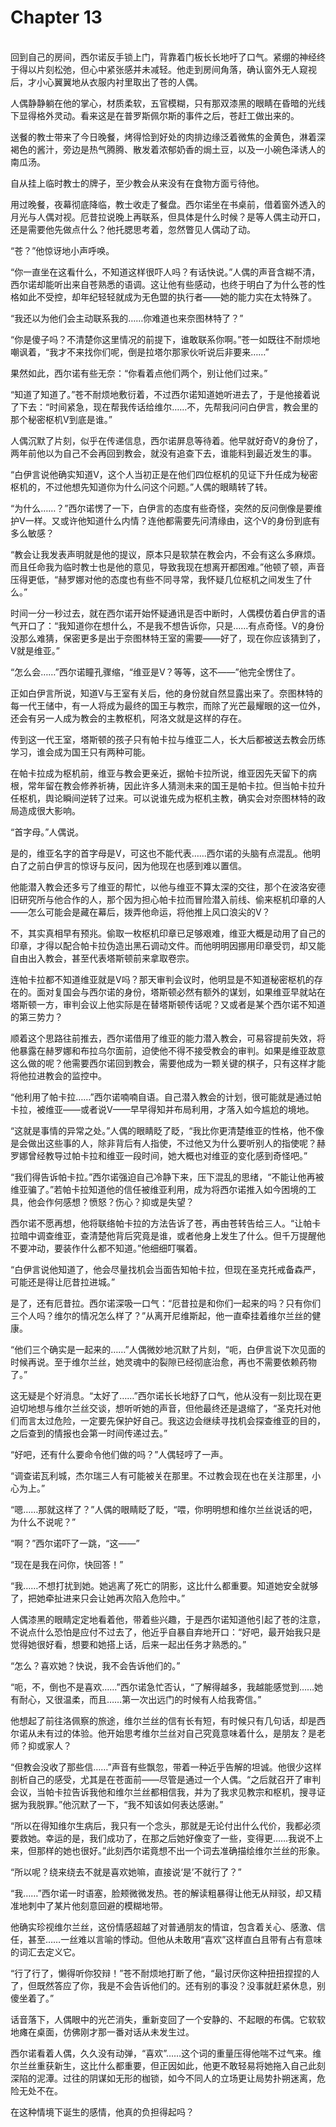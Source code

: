 # Chapter 13

<br>
回到自己的房间，西尔诺反手锁上门，背靠着门板长长地吁了口气。紧绷的神经终于得以片刻松弛，但心中紧张感并未减轻。他走到房间角落，确认窗外无人窥视后，才小心翼翼地从衣服内衬里取出了苍的人偶。

人偶静静躺在他的掌心，材质柔软，五官模糊，只有那双漆黑的眼睛在昏暗的光线下显得格外灵动。看来这是在普罗斯佩尔斯的事件之后，苍赶工做出来的。

送餐的教士带来了今日晚餐，烤得恰到好处的肉排边缘泛着微焦的金黄色，淋着深褐色的酱汁，旁边是热气腾腾、散发着浓郁奶香的焗土豆，以及一小碗色泽诱人的南瓜汤。

自从挂上临时教士的牌子，至少教会从来没有在食物方面亏待他。

用过晚餐，夜幕彻底降临，教士收走了餐盘。西尔诺坐在书桌前，借着窗外透入的月光与人偶对视。厄昔拉说晚上再联系，但具体是什么时候？是等人偶主动开口，还是需要他先做点什么？他托腮思考着，忽然瞥见人偶动了动。

“苍？”他惊讶地小声呼唤。

“你一直坐在这看什么，不知道这样很吓人吗？有话快说。”人偶的声音含糊不清，西尔诺却能听出来自苍熟悉的语调。这让他有些感动，也终于明白了为什么苍的性格如此不受控，却年纪轻轻就成为无色盟的执行者——她的能力实在太特殊了。

“我还以为他们会主动联系我的……你难道也来奈图林特了？”

“你是傻子吗？不清楚你这里情况的前提下，谁敢联系你啊。”苍一如既往不耐烦地嘲讽着，“我才不来找你们呢，倒是拉塔尔那家伙听说后非要来……”

果然如此，西尔诺有些无奈：“你看着点他们两个，别让他们过来。”

“知道了知道了。”苍不耐烦地敷衍着，不过西尔诺知道她听进去了，于是他接着说了下去：“时间紧急，现在帮我传话给维尔……不，先帮我问问白伊言，教会里的那个秘密枢机V到底是谁。”

人偶沉默了片刻，似乎在传递信息，西尔诺屏息等待着。他早就好奇V的身份了，两年前他以为自己不会再回到教会，就没有追查下去，谁能料到最近发生的事。

“白伊言说他确实知道V，这个人当初正是在他们四位枢机的见证下升任成为秘密枢机的，不过他想先知道你为什么问这个问题。”人偶的眼睛转了转。

“为什么……？”西尔诺愣了一下，白伊言的态度有些奇怪，突然的反问倒像是要维护V一样。又或许他知道什么内情？连他都需要先问清缘由，这个V的身份到底有多么敏感？

“教会让我发表声明就是他的提议，原本只是软禁在教会内，不会有这么多麻烦。而且任命我为临时教士也是他的意见，导致我现在想离开都困难。”他顿了顿，声音压得更低，“赫罗娜对他的态度也有些不同寻常，我怀疑几位枢机之间发生了什么。”

时间一分一秒过去，就在西尔诺开始怀疑通讯是否中断时，人偶模仿着白伊言的语气开口了：“我知道你在想什么，不是我不想告诉你，只是……有点奇怪。V的身份没那么难猜，保密更多是出于奈图林特王室的需要——好了，现在你应该猜到了，V就是维亚。”

“怎么会……”西尔诺瞳孔骤缩，“维亚是V？等等，这不——”他完全愣住了。

正如白伊言所说，知道V与王室有关后，他的身份就自然显露出来了。奈图林特的每一代王储中，有一人将成为最终的国王与教宗，而除了光芒最耀眼的这一位外，还会有另一人成为教会的主教枢机，阿洛文就是这样的存在。

传到这一代王室，塔斯顿的孩子只有帕卡拉与维亚二人，长大后都被送去教会历练学习，谁会成为国王只有两种可能。

在帕卡拉成为枢机前，维亚与教会更亲近，据帕卡拉所说，维亚因先天留下的病根，常年留在教会修养祈祷，因此许多人猜测未来的国王是帕卡拉。但当帕卡拉升任枢机，舆论瞬间逆转了过来。可以说谁先成为枢机主教，确实会对奈图林特的政局造成很大影响。

“首字母。”人偶说。

是的，维亚名字的首字母是V，可这也不能代表……西尔诺的头脑有点混乱。他明白了之前白伊言的惊讶与反问，因为他现在也感到难以置信。

他能潜入教会还多亏了维亚的帮忙，以他与维亚不算太深的交往，那个在波洛安德旧研究所与他合作的人，那个因为担心帕卡拉而冒险潜入前线、偷来枢机印章的人——怎么可能会是藏在幕后，拨弄他命运，将他推上风口浪尖的V？

不，其实真相早有预兆。偷取一枚枢机印章已足够艰难，维亚大概是动用了自己的印章，才得以配合帕卡拉伪造出黑石调动文件。而他明明因挪用印章受罚，却又能自由出入教会，甚至代表塔斯顿前来拿取卷宗。

连帕卡拉都不知道维亚就是V吗？那天审判会议时，他明显是不知道秘密枢机的存在的。面对复国会与西尔诺的身份，塔斯顿必然有额外的谋划，如果维亚早就站在塔斯顿一方，审判会议上他实际是在替塔斯顿传话呢？又或者是某个西尔诺不知道的第三势力？

顺着这个思路往前推去，西尔诺借用了维亚的能力潜入教会，可易容提前失效，将他暴露在赫罗娜和布拉乌尔面前，迫使他不得不接受教会的审判。如果是维亚故意这么做的呢？他需要西尔诺回到教会，需要他成为一颗关键的棋子，只有这样才能将他拉进教会的监控中。

“他利用了帕卡拉……”西尔诺喃喃自语。自己潜入教会的计划，很可能就是通过帕卡拉，被维亚——或者说V——早早得知并布局利用，才落入如今尴尬的境地。

“这就是事情的异常之处。”人偶的眼睛眨了眨，“我比你更清楚维亚的性格，他不像是会做出这些事的人，除非背后有人指使，不过他又为什么要听别人的指使呢？赫罗娜曾经教导过帕卡拉和维亚一段时间，她大概也对维亚的变化感到奇怪吧。”

“我们得告诉帕卡拉。”西尔诺强迫自己冷静下来，压下混乱的思绪，“不能让他再被维亚骗了。”若帕卡拉知道他的信任被维亚利用，成为将西尔诺推入如今困境的工具，他会作何感想？愤怒？伤心？抑或是失望？

西尔诺不愿再想，他将联络帕卡拉的方法告诉了苍，再由苍转告给三人。“让帕卡拉暗中调查维亚，查清楚他背后究竟是谁，或者他身上发生了什么。但千万提醒他不要冲动，要装作什么都不知道。”他细细叮嘱着。

“白伊言说他知道了，他会尽量找机会当面告知帕卡拉，但现在圣克托戒备森严，可能还是得让厄昔拉进城。”

是了，还有厄昔拉。西尔诺深吸一口气：“厄昔拉是和你们一起来的吗？只有你们三个人吗？维尔的情况怎么样了？”从离开尼维斯起，他一直牵挂着维尔兰丝的健康。

“他们三个确实是一起来的……”人偶微妙地沉默了片刻，“呃，白伊言说下次见面的时候再说。至于维尔兰丝，她灵魂中的裂隙已经彻底治愈，再也不需要依赖药物了。”

这无疑是个好消息。“太好了……”西尔诺长长地舒了口气，他从没有一刻比现在更迫切地想与维尔兰丝交谈，想听听她的声音，但他最终还是退缩了，“圣克托对他们而言太过危险，一定要先保护好自己。我这边会继续寻找机会探查维亚的目的，之后查到的情报也会第一时间传递过去。”

“好吧，还有什么要命令他们做的吗？”人偶轻哼了一声。

“调查诺瓦利城，杰尔瑞三人有可能被关在那里。不过教会现在也在关注那里，小心为上。”

“嗯……那就这样了？”人偶的眼睛眨了眨，“喂，你明明想和维尔兰丝说话的吧，为什么不说呢？”

“啊？”西尔诺吓了一跳，“这——”

“现在是我在问你，快回答！”

“我……不想打扰到她。她逃离了死亡的阴影，这比什么都重要。知道她安全就够了，把她牵扯进来只会让她再次陷入危险中。”

人偶漆黑的眼睛定定地看着他，带着些兴趣，于是西尔诺知道他引起了苍的注意，不说点什么恐怕是应付不过去了，他近乎自暴自弃地开口：“好吧，最开始我只是觉得她很好看，想要和她搭上话，后来一起出任务才熟悉的。”

“怎么？喜欢她？快说，我不会告诉他们的。”

“呃，不，倒也不是喜欢……”西尔诺急忙否认，“了解得越多，我越能感觉到……她有耐心，又很温柔，而且……第一次出远门的时候有人给我寄信。”

他想起了前往洛佩察的旅途，维尔兰丝的信有长有短，有时候只有几句话，却是西尔诺从未有过的体验。他开始思考维尔兰丝对自己究竟意味着什么，是朋友？是老师？抑或家人？

“但教会没收了那些信……”声音有些飘忽，带着一种近乎告解的坦诚。他很少这样剖析自己的感受，尤其是在苍面前——尽管是通过一个人偶。“之后就召开了审判会议，当帕卡拉告诉我他和维尔兰丝都相信我，并为了我求见教宗和枢机，搜寻证据为我脱罪。”他沉默了一下，“我不知该如何表达感谢。”

“所以在得知维尔生病后，我只有一个念头，那就是无论付出什么代价，我都必须要救她。幸运的是，我们成功了，在那之后她好像变了一些，变得更……我说不上来，但那样的她也很好。”此刻西尔诺竟想不出一个词去准确描绘维尔兰丝的形象。

“所以呢？绕来绕去不就是喜欢她嘛，直接说‘是’不就行了？”

“我……”西尔诺一时语塞，脸颊微微发热。苍的解读粗暴得让他无从辩驳，却又精准地刺中了某片他刻意回避的模糊地带。

他确实珍视维尔兰丝，这份情感超越了对普通朋友的情谊，包含着关心、感激、信任，甚至……一丝难以言喻的悸动。但他从未敢用“喜欢”这样直白且带有占有意味的词汇去定义它。

“行了行了，懒得听你狡辩！”苍不耐烦地打断了他，“最讨厌你这种扭扭捏捏的人了，但既然答应了你，我是不会告诉他们的。还有别的事没？没事就赶紧休息，别傻坐着了。”

话音落下，人偶眼中的光芒消失，重新变回了一个安静的、不起眼的布偶。它软软地瘫在桌面，仿佛刚才那一番对话从未发生过。

西尔诺看着人偶，久久没有动弹，“喜欢”……这个词的重量压得他喘不过气来。维尔兰丝重获新生，这比什么都重要，但正因如此，他更不敢轻易将她拖入自己此刻深陷的泥潭。过往的阴谋如无形的枷锁，如今不同人的立场更让局势扑朔迷离，危险无处不在。

在这种情境下诞生的感情，他真的负担得起吗？
